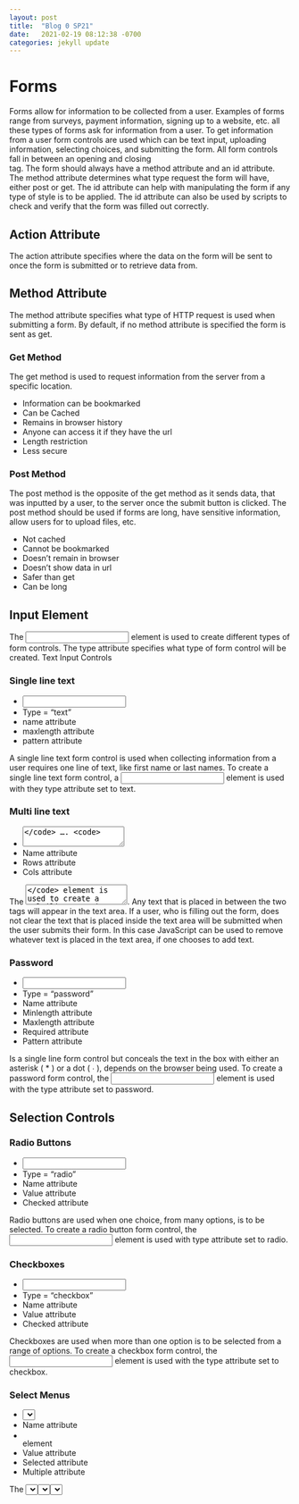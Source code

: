 ```yaml
---
layout: post
title:  "Blog 0 SP21"
date:   2021-02-19 08:12:38 -0700
categories: jekyll update
---
```


<h1>Forms</h1>
Forms allow for information to be collected from a user. Examples of forms range from surveys, payment information, signing up to a website, etc. all these types of forms ask for information from a user. To get information from a user form controls are used which can be text input, uploading information, selecting choices, and submitting the form.
All form controls fall in between an opening and closing <code><form></code> tag. The form should always have a method attribute and an id attribute. The method attribute determines what type request the form will have, either post or get. The id attribute can help with manipulating the form if any type of style is to be applied. The id attribute can also be used by scripts to check and verify that the form was filled out correctly.
<h2>Action Attribute</h2>
The action attribute specifies where the data on the form will be sent to once the form is submitted or to retrieve data from.
<h2>Method Attribute</h2>
The method attribute specifies what type of HTTP request is used when submitting a form. By default, if no method attribute is specified the form is sent as get.
<h3>Get Method</h3>	
The get method is used to request information from the server from a specific location.
<ul>
    <li>Information can be bookmarked</li>
    <li>Can be Cached</li>
    <li>Remains in browser history</li>
    <li>Anyone can access it if they have the url</li>
    <li>Length restriction</li>
    <li>Less secure</li>
</ul>
<h3>Post Method</h3>
The post method is the opposite of the get method as it sends data, that was inputted by a user, to the server once the submit button is clicked. The post method should be used if forms are long, have sensitive information, allow users for to upload files, etc.
<ul>
    <li>Not cached</li>
    <li>Cannot be bookmarked</li>
    <li>Doesn’t remain in browser</li>
    <li>Doesn’t show data in url</li>
    <li>Safer than get</li>
    <li>Can be long</li>
</ul>
<h2>Input Element</h2>
The <code><input></code> element is used to create different types of form controls. The type attribute specifies what type of form control will be created.
Text Input Controls
<h3>Single line text</h3>
<ul>
    <li><code><input></code>
    <li>Type = “text”</li>
    <li>name attribute</li> 
    <li>maxlength attribute</li>
    <li>pattern attribute</li>
</ul>
A single line text form control is used when collecting information from a user requires one line of text, like first name or last names. To create a single line text form control, a <code><input></code> element is used with they type attribute set to text.
 
 
<h3>Multi line text</h3>
<ul>
    <li><code><textarea></code> …. <code></textarea></code></li> 
    <li>Name attribute</li>
    <li>Rows attribute</li>
    <li>Cols attribute</li>
</ul>
The <code><textarea></code> element is used to create a multiline text input. Unlike the other form controls, the <code><textarea></code> element has a closing tag, <code></textarea></code>. Any text that is placed in between the two tags will appear in the text area. If a user, who is filling out the form, does not clear the text that is placed inside the text area will be submitted when the user submits their form. In this case JavaScript can be used to remove whatever text is placed in the text area, if one chooses to add text.
 
<h3>Password</h3>
<ul>
    <li><code><input></code>
    <li>Type = “password”</li>
    <li>Name attribute</li>
    <li>Minlength attribute</li>
    <li>Maxlength attribute</li>
    <li>Required attribute</li>
    <li>Pattern attribute</li>
</ul> 
Is a single line form control but conceals the text in the box with either an asterisk ( * ) or a dot ( ∙ ), depends on the browser being used. To create a password form control, the <code><input></code> element is used with the type attribute set to password.
 
 
<h2>Selection Controls</h2>
<h3>Radio Buttons</h3>
<ul>
    <li><code><input></code></li>
    <li>Type = “radio”</li>
    <li>Name attribute</li>
    <li>Value attribute</li>
    <li>Checked attribute</li>
</ul>
Radio buttons are used when one choice, from many options, is to be selected. To create a radio button form control, the <code><input></code> element is used with type attribute set to radio.
 
 
<h3>Checkboxes</h3>
<ul>
    <li><code><input></code></li>
    <li>Type = “checkbox”</li>
    <li>Name attribute</li>
    <li>Value attribute</li>
    <li>Checked attribute</li>
</ul>
Checkboxes are used when more than one option is to be selected from a range of options. To create a checkbox form control, the <code><input></code> element is used with the type attribute set to checkbox.
 
<h3>Select Menus</h3>
<ul>
    <li><code><select></code> element</li>
    <li>Name attribute</li>
    <li><code><option></code> element</li>
    <li>Value attribute</li>
    <li>Selected attribute</li>
    <li>Multiple attribute</li>
</ul>
The <code><select></code> element is used to make drop down menus with options that can be selected. To create a dropdown menu, that has options to be selected, an opening and closing <code><select></code> tag are needed to be used. To create the options in the dropdown menu, the <code><option></code> element needs to be nested inside the <code><select></code> element. Whatever text is placed between the opening <code><option></code> tag and the closing <code><option></code> tag will show in the drop-down menu box.
 
 
<h2>Form Submit</h2>
<h3>Submit</h3>
<ul>
    <li><code><input></code></li>
    <li>Type = “submit”</li>
    <li>Name attribute</li>
    <li>Value attribute</li>
</ul>
<h3>Button</h3>
<ul>
    <li><code><button></code></li>
</ul>
A <code><button></code> element can be used to make a submit button or for any other type of button functionality on the form. A <code><button></code> element used to submit a form can be easier to style than an <code><input></code> element that is used to submit a form.
Label Element
Form controls should have a <code><label></code> element associated with them. To associate a <code><label></code> element with a an <code><input></code> element the <code><input></code> element’s id attribute will need to match the <code><label></code> element’s for attribute. One could also place the input element inside label element to achieve the same goal. Adding a <code><label></code> element to a form control is important as it gives visual users an association with the form control, a screen reader is able to read the label, and if a user can click the label to active the form control.
 

Should have a label element
•	Text entry fields
•	Radio buttons
•	Check boxes
•	Select menus
Exceptions
•	Buttons
•	Hidden Inputs

<h2>Grouping Form Elements</h2> 
<h3>Fieldset and Legend</h3>
The <code><fieldset></code> element can be used to group form elements together to better structure a form. This can be useful especially in long forms since one can group similar types of elements together to better present to the user.
The <code><legend></code> element is used right after the <code><fieldset></code> element. The <code><legend></code> element provides a caption to provide information and better identify the <fieldset> group. 
<h3>Form Validation</h3>
Whenever there are messages or some form of error indicating that certain areas in a form have not been entered correctly that is an indication of form validation. One-way form validation is used is through the users side, this can be done by either using JavaScript or HTML validation features. Using the HTML for form validations can make a faster running form but is not as customizable as using JavaScript. The other way to check for form validation is by having the server check the form once it’s been submitted. The server check should be a last line of defense where it is the last thing that checks the form to make sure everything is filled out correctly. If there are errors it should prompt the user that there are errors that need to be changed.
